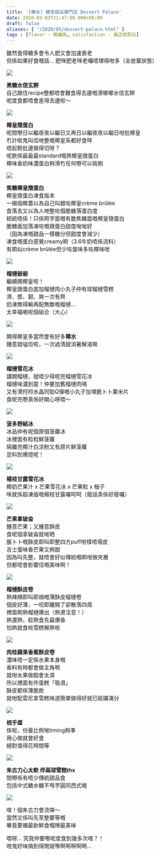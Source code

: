 ```yaml
---
title: '[糖水] 糖宮甜品專門店 Dessert Palace'
date: 2020-05-03T21:47:00.000+08:00
draft: false
aliases: [ "/2020/05/dessert-palace.html" ]
tags : [flavor - 螞蟻族, satisfaction - 黃店懲罰日]
---
```


雖然食得糖多會令人肥又會加速衰老  
但係如果好食嘅話... 肥咪肥老咪老囉唔理得咁多（全放棄狀態）  

![](/images/dessertpalace.jpg)

**黑糖水信玄餅**  
自己跟住recipe整都唔會難食得去邊嘅滑嘟嘟水信玄餅  
呢度食都唔會差得去邊啦～  

![](/images/dessertpalace1.jpg)

**椰皇燉蛋白**  
呢間嘢日以繼夜夜以繼日又再日以繼夜夜以繼日咁批椰皇  
冇計啦鬼叫佢哋整嘅椰皇系都好食咩  
唔起勢批邊做得切呀？  
呢款係最最最standard嘅熱椰皇燉蛋白  
椰味香奶味濃蛋白夠滑冇任何嘢可以挑剔  

![](/images/dessertpalace2.jpg)

**焦糖椰皇燉蛋白**  
椰皇燉蛋白凍食版本  
一揭個椰蓋以為自己叫錯咗椰皇crème brûlée  
食落去又以為人哋整咗個脆糖落蛋白度  
統統唔係！只係照字面嘅有脆焦糖面嘅椰皇燉蛋白  
脆糖面加落凍咗嘅燉蛋白甜度啱啱好  
（因為凍嘅甜品一樣糖分但甜度會減少）  
凍食嘅蛋白感覺creamy啲（3.6牛奶唔係流料）  
有啲似crème brûlée但少咗蛋味多咗椰味咁  

![](/images/dessertpalace3.jpg)

**榴槤爺爺**  
繼續開椰皇啦！  
椰皇燉蛋白底加榴槤肉小丸子仲有球榴槤雪糕  
滑、漿、韌、爽一次有齊  
奶凍無得輸再配無敵嘅榴槤...  
太幸福喇呢個組合（大心）  

![](/images/dessertpalace4.jpg)

開得椰皇多當然會有好多**椰水**  
鍾意就嗌佢啦，一次過清甜消暑解渴嘛  

![](/images/dessertpalace5.jpg)

**榴槤雪花冰**  
講開榴槤，就唔少得呢兜榴槤雪花冰  
榴槤味濃到震！仲要加舊榴槤肉喎  
又有滑捋捋水晶同勁Q彈嘅小丸子加埋脆卜卜粟米片  
食呢兜嘢真係好開心呀喂～  

![](/images/dessertpalace6.jpg)

**菠多野結冰**  
冰品仲有呢個原個菠蘿冰  
冰裡面有粒粒鮮菠蘿  
隔離兜椰汁白涼粉又有原片鮮菠蘿  
足料到爆燈呢！  

![](/images/dessertpalace7.jpg)

**楊枝甘露雪花冰**  
椰奶芒果汁 x 芒果雪花冰 x 芒果粒 x 柚子  
咪就係超凍版嘅楊枝甘露囉呵呵（廢話真係好廢囉）  

![](/images/dessertpalace8.jpg)

**芒果拿破侖**  
鍾意芒果；又鍾意酥皮  
食呢個拿破侖就啱晒  
脹卜卜嘅酥皮即叫即整四方puff咁樣唔塌皮  
吉士蛋味香芒果又夠甜  
因為叫先整，就唔會好似傳統嗰啲咁做夾層  
但都唔會影響佢嘅美味啊！  

![](/images/dessertpalace9.jpg)

**榴槤酥皮卷**  
熱辣辣即叫即焗嘅薄酥皮榴槤卷  
個皮好薄，一咬即離開了卻散落四周  
裡面啲熱榴槤爆出（熱燙注意！）  
熱還熱，趁熱食先最爆香  
怕熱就食啖雪糕解熱啦  

![](/images/dessertpalace10.jpg)

**肉桂蘋果香蕉酥皮卷**  
濃味唔一定係水果本身嘅  
香料有時都會做主角啊  
就咁水果做餡會太濕  
所以裡面有件蛋糕「吸濕」  
酥皮都係薄脆款  
就咁配雲尼拿雪糕味道簡單做得好就已經攞滿分  

![](/images/dessertpalace11.jpg)

**梳乎厘**  
係啦，份量比例啱timing夠準  
用心做就會好食  
絕對值得花時間等  

![](/images/dessertpalace12.jpg)

**朱古力心太軟 伴兩球雪糕thx**  
間嘢係有唔少傳統甜品食  
包括中式糖水糖不甩芋圓同西式嘅  

![](/images/dessertpalace13.jpg)

嗱！個朱古力會流㗎～  
當然又係叫先至整要等嘅  
畢竟要襯最新鮮食嗰陣最美味  
  
喂呀... 究竟仲要嚟呢度食到幾多次啫？！  
咁鬼好味搞到得閒就嚟啊啊啊啊啊...
